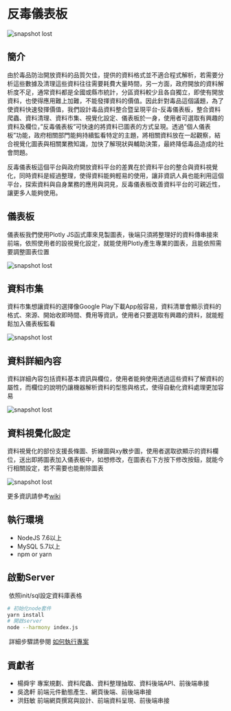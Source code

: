 # 反毒儀表板

![snapshot lost](https://raw.github.com/Rileghft/anti-drug_dashboard/master/snapshot/首頁.png)

## 簡介

由於毒品防治開放資料的品質欠佳，提供的資料格式並不適合程式解析，若需要分析這些數據及清理這些資料往往需要耗費大量時間，另一方面，政府開放的資料解析度不足，通常資料都是全國或縣市統計，分區資料較少且各自獨立，即使有開放資料，也使得應用難上加難，不能發揮資料的價值。因此針對毒品這個議題，為了使資料快速發揮價值，我們設計毒品資料整合暨呈現平台-反毒儀表板，整合資料爬蟲、資料清理、資料市集、視覺化設定、儀表板於一身，使用者可選取有興趣的資料及欄位，”反毒儀表板”可快速的將資料已圖表的方式呈現。透過”個人儀表板”功能，政府相關部門能夠持續監看特定的主題，將相關資料放在一起觀察，結合視覺化圖表與相關業務知識，加快了解現狀與輔助決策，最終降低毒品造成的社會問題。 

反毒儀表板這個平台與政府開放資料平台的差異在於資料平台的整合與資料視覺化，同時資料是經過整理，使得資料能夠輕易的使用，讓非資訊人員也能利用這個平台，探索資料與自身業務的應用與洞見，反毒儀表板改善資料平台的可親近性，讓更多人能夠使用。

## 儀表板

儀表板我們使用Plotly JS函式庫來見製圖表，後端只須將整理好的資料傳串接來前端，依照使用者的設視覺化設定，就能使用Plotly產生專業的圖表，且能依照需要調整圖表位置

![snapshot lost](https://raw.github.com/Rileghft/anti-drug_dashboard/master/snapshot/儀表板.png)

## 資料市集

資料市集想讓資料的選擇像Google Play下載App般容易，資料清單會顯示資料的格式、來源、開始收即時間、費用等資訊，使用者只要選取有興趣的資料，就能輕鬆加入儀表板監看

![snapshot lost](https://raw.github.com/Rileghft/anti-drug_dashboard/master/snapshot/資料市集.png)

## 資料詳細內容

資料詳細內容包括資料基本資訊與欄位，使用者能夠使用透過這些資料了解資料的屬性，而欄位的說明仍讓機器解析資料的型態與格式，使得自動化資料處理更加容易

![snapshot lost](https://raw.github.com/Rileghft/anti-drug_dashboard/master/snapshot/資料詳細內容.png)

## 資料視覺化設定

資料視覺化的部份支援長條圖、折線圖與xy散步圖，使用者選取欲顯示的資料欄位，送出即將圖表加入儀表板中，如想修改，在圖表右下方按下修改按鈕，就能今行相關設定，若不需要也能刪除圖表

![snapshot lost](https://raw.github.com/Rileghft/anti-drug_dashboard/master/snapshot/視覺化設定.png)

更多資訊請參考[wiki](https://github.com/Rileghft/anti-drug_dashboard/wiki)

## 執行環境

- NodeJS 7.6以上
- MySQL 5.7以上
- npm or yarn

## 啟動Server

​	依照init/sql設定資料庫表格

```bash
# 初始化node套件
yarn install
# 開啟server
node --harmony index.js
```
​	詳細步驟請參閱 [如何執行專案](https://github.com/Rileghft/anti-drug_dashboard/wiki/How-to-set-up-project)

## 貢獻者

- 楊舜宇  專案規劃、資料爬蟲、資料整理抽取、資料後端API、前後端串接
- 吳逸軒  前端元件動態產生、網頁後端、前後端串接
- 洪鈺敏  前端網頁撰寫與設計、前端資料呈現、前後端串接
